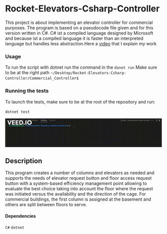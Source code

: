 # Rocket-Elevators-Csharp-Controller
This project is about implementing an elevator controller for commercial purposes.  The program is based on a pseudocode file given and for this version written in C#. C# ist a compiled language  designed by Microsoft and because ist a compiled language it is faster than an interpreted language but handles less abstraction.Here a [video](https://drive.google.com/file/d/13dNLaarjPkoS8UFG3nO1uvWlKZEHt5lP/view?usp=sharing) that I explain my work


### Usage 
To run the script with dotnet run the command in the 
`donet run`
Make sure to be at the right path
`~/Desktop/Rocket-Elevators-Csharp-Controller/Commercial_Controller$`

### Running the tests

To launch the tests, make sure to be at the root of the repository and run:

`dotnet test`

![](https://github.com/JulienCharbonneau/Rocket-Elevators-Csharp-Controller/blob/main/Peek%202022-10-20%2019-26.gif)


## Description
This program creates a number of columns and elevators as needed and supports the needs of elevator request button and floor access request button with a system-based efficiency management point allowing to evaluate the best choice taking into account the floor where the request was initiated versus the availability and the direction of the cage. For commercial buildings, the first column is assigned at the basement and others are split between floors to serve.


#### Dependencies

`C#` `dotnet`
